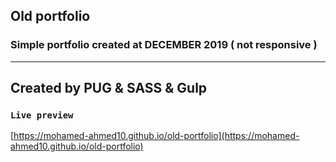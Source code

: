 ## Old portfolio

### Simple portfolio created at DECEMBER 2019 ( not responsive )
______________________________________________
## Created by PUG & SASS & Gulp

### `Live preview`

[https://mohamed-ahmed10.github.io/old-portfolio](https://mohamed-ahmed10.github.io/old-portfolio)
